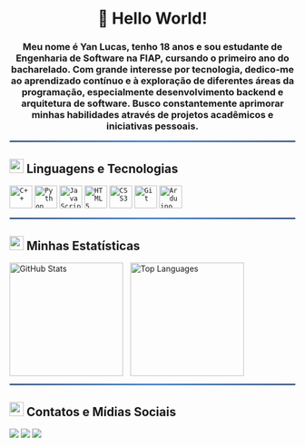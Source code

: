 <h1 align="center">👋 Hello World!</h1>
<h3 align="center">Meu nome é Yan Lucas, tenho 18 anos e sou estudante de Engenharia de Software na FIAP, cursando o primeiro ano do bacharelado. Com grande interesse por tecnologia, dedico-me ao aprendizado contínuo e à exploração de diferentes áreas da programação, especialmente desenvolvimento backend e arquitetura de software. Busco constantemente aprimorar minhas habilidades através de projetos acadêmicos e iniciativas pessoais.</h3>

<hr style="height: 2px; border: none; background: linear-gradient(to right, #0b2e5b, #0f5cbb, #0b2e5b); border-radius: 5px;">

<h2>
  <img src="https://img.icons8.com/color/48/000000/source-code.png" width="25"/>
  Linguagens e Tecnologias
</h2>

<code><img width="40px" src="https://cdn.jsdelivr.net/gh/devicons/devicon/icons/cplusplus/cplusplus-original.svg" title="C++"/></code>
<code><img width="40px" src="https://cdn.jsdelivr.net/gh/devicons/devicon/icons/python/python-original.svg" title="Python"/></code>
<code><img width="40px" src="https://cdn.jsdelivr.net/gh/devicons/devicon/icons/javascript/javascript-original.svg" title="JavaScript"/></code>
<code><img width="40px" src="https://cdn.jsdelivr.net/gh/devicons/devicon/icons/html5/html5-original.svg" title="HTML5"/></code>
<code><img width="40px" src="https://cdn.jsdelivr.net/gh/devicons/devicon/icons/css3/css3-original.svg" title="CSS3"/></code>
<code><img width="40px" src="https://cdn.jsdelivr.net/gh/devicons/devicon/icons/git/git-original.svg" title="Git"/></code>
<code><img width="40px" src="https://cdn.jsdelivr.net/gh/devicons/devicon/icons/arduino/arduino-original.svg" title="Arduino"/></code>

<hr style="height: 2px; border: none; background: linear-gradient(to right, #0b2e5b, #0f5cbb, #0b2e5b); border-radius: 5px;">

<h2>
  <img src="https://img.icons8.com/color/48/000000/bar-chart.png" width="25"/>
  Minhas Estatísticas
</h2>
<img
  align="left"
  alt="GitHub Stats" 
  height="200"
  style="padding-right: 10px;"
  src="https://github-readme-stats.vercel.app/api?username=lucx-yan&show_icons=true&theme=dark&title_color=58a6ff&text_color=c9d1d9&bg_color=0d1117&icon_color=58a6ff&custom_title=Yan%20Lucas's%20GitHub%20Stats"
/>

<img 
  align="left" 
  alt="Top Languages" 
  height="200" 
  src="https://github-readme-stats.vercel.app/api/top-langs?username=lucx-yan&theme=dark&title_color=58a6ff&text_color=c9d1d9&bg_color=0d1117&layout=compact&custom_title=Most%20Used%20Languages&langs_count=9" 
/>

<br clear="left"/>

<hr style="height: 2px; border: none; background: linear-gradient(to right, #0b2e5b, #0f5cbb, #0b2e5b); border-radius: 5px;">

<h2>
  <img src="https://img.icons8.com/color/48/000000/chat.png" width="25"/>
  Contatos e Mídias Sociais
</h2>
<a href="mailto:yanlucasx10@gmail.com" target="_blank"><img loading="lazy" src="https://img.shields.io/badge/Gmail-D14836?style=for-the-badge&logo=gmail&logoColor=white"></a>
<a href="https://instagram.com/lucx.yan" target="_blank"><img src="https://img.shields.io/badge/-Instagram-%23E4405F?style=for-the-badge&logo=instagram&logoColor=white"></a>
<a href="https://www.linkedin.com/in/lucx-yan" target="_blank"><img src="https://img.shields.io/badge/-LinkedIn-%230077B5?style=for-the-badge&logo=linkedin&logoColor=white"></a>
